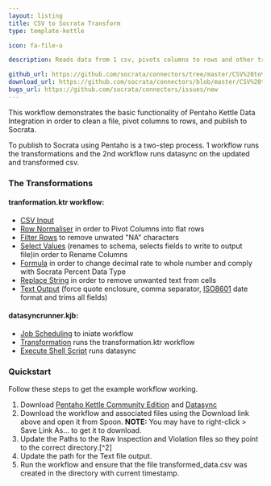 ```yaml
---
layout: listing
title: CSV to Socrata Transform
type: template-kettle

icon: fa-file-o

description: Reads data from 1 csv, pivots columns to rows and other transformations then publishes to Socrata.

github_url: https://github.com/socrata/connectors/tree/master/CSV%20to%20Socrata%20Transform
download_url: https://github.com/socrata/connectors/blob/master/CSV%20to%20Socrata%20Transform/Kettle_ETL.zip?raw=true
bugs_url: https://github.com/socrata/connectors/issues/new
---
```


This workflow demonstrates the basic functionality of Pentaho Kettle Data Integration in order to clean a file, pivot columns to rows, and publish to Socrata.

To publish to Socrata using Pentaho is a two-step process. 1 workflow runs the transformations and the 2nd workflow runs datasync on the updated and transformed csv.

### The Transformations

#### tranformation.ktr workflow:

* [CSV Input](http://wiki.pentaho.com/display/EAI/CSV+File+Input)
* [Row Normaliser](http://wiki.pentaho.com/display/EAI/Row+Normaliser) in order to Pivot Columns into flat rows
* [Filter Rows](http://wiki.pentaho.com/display/EAI/Filter+Rows) to remove unwated "NA" characters
* [Select Values](http://wiki.pentaho.com/display/EAI/Select+Values) (renames to schema, selects fields to write to output file)in order to Rename Columns
* [Formula](http://wiki.pentaho.com/display/EAI/Formula) in order to change decimal rate to whole number and comply with Socrata Percent Data Type
* [Replace String](http://wiki.pentaho.com/display/EAI/Replace+in+String) in order to remove unwanted text from cells
* [Text Output](http://wiki.pentaho.com/display/EAI/Text+File+Output) (force quote enclosure, comma separator, [ISO8601](https://en.wikipedia.org/wiki/ISO_8601) date format and trims all fields)

#### datasyncrunner.kjb:
* [Job Scheduling](http://wiki.pentaho.com/display/EAI/Job+Executor) to iniate workflow
* [Transformation](http://wiki.pentaho.com/display/EAI/Transformation+Executor) runs the transformation.ktr workflow
* [Execute Shell Script](http://wiki.pentaho.com/display/EAI/Shell) runs datasync

### Quickstart

Follow these steps to get the example workflow working.

1. Download [Pentaho Kettle Community Edition](http://community.pentaho.com/) and [Datasync](http://socrata.github.io/datasync/)
2. Download the workflow and associated files using the Download link above and open it from Spoon. **NOTE:** You may have to right-click > Save Link As... to get it to download. 
3. Update the Paths to the Raw Inspection and Violation files so they point to the correct directory.[^2]
4. Update the path for the Text file output.
5. Run the workflow and ensure that the file transformed_data.csv was created in the directory with current timestamp.